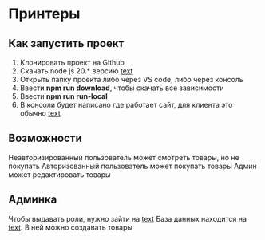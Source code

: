 # Принтеры

## Как запустить проект

1. Клонировать проект на Github
2. Скачать node js 20.\* версию [text](https://nodejs.org/en/download/package-manager)
3. Открыть папку проекта либо через VS code, либо через консоль
4. Ввести **npm run download**, чтобы скачать все зависимости
5. Ввести **npm run run-local**
6. В консоли будет написано где работает сайт, для клиента это обычно [text](http://localhost:5173/)

## Возможности

Неавторизированный пользователь может смотреть товары, но не покупать
Авторизованный пользователь может покупать товары
Админ может редактировать товары

## Админка

Чтобы выдавать роли, нужно зайти на [text](https://clerk.com/)
База данных находится на [text](https://supabase.com). В ней можно создавать товары
